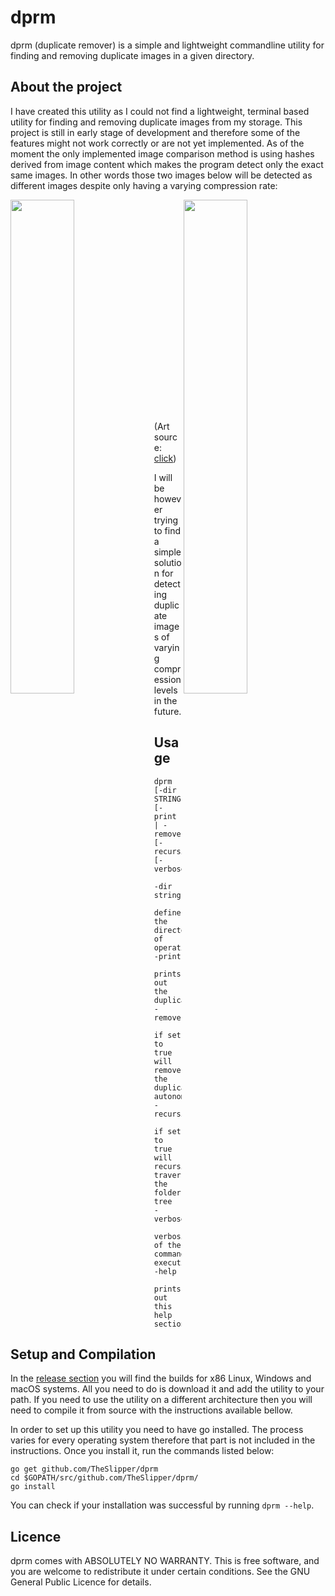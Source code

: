 # dprm

dprm (duplicate remover) is a simple and lightweight commandline utility for finding and removing duplicate images in a given directory.


## About the project

I have created this utility as I could not find a lightweight, terminal based utility for finding and removing duplicate images from my storage. This project is still in early stage of development and therefore some of the features might not work correctly or are not yet implemented. As of the moment the only implemented image comparison method is using hashes derived from image content which makes the program detect only the exact same images. In other words those two images below will be detected as different images despite only having a varying compression rate:

<img align="left" src="https://raw.githubusercontent.com/TheSlipper/dprm/main/img/compr_1.jpg?token=AGZOOL7WY5VRSANH34NEJO3AB3O7Y" width="45%">
<img align="right" src="https://raw.githubusercontent.com/TheSlipper/dprm/main/img/compr_2.jpg?token=AGZOOL42BOL2GQXUUCZYLOTAB3PAO" width="45%">
<br/><br/><br/><br/><br/><br/><br/><br/><br/><br/><br/><br/><br/><br/><br/><br/><br/><br/><br/><br/>

(Art source: [click](https://twitter.com/lezon_re/status/1352567928109993984?s=20))

I will be however trying to find a simple solution for detecting duplicate images of varying compression levels in the future.

## Usage

```
dprm [-dir STRING] [-print | -remove] [-recursive] [-verbose]

-dir string
	defines the directory of operation
-print
		prints out the duplicates
-remove
		if set to true will remove the duplicates autonomously  
-recursive
		if set to true will recursively traverse the folder tree
-verbose
		verbosity of the command's execution
-help
		prints out this help section
```

## Setup and Compilation

In the [release section](https://github.com/TheSlipper/dprm/releases) you will find the builds for x86 Linux, Windows and macOS systems. All you need to do is download it and add the utility to your path. If you need to use the utility on a different architecture then you will need to compile it from source with the instructions available bellow.   

In order to set up this utility you need to have go installed. The process varies for every operating system therefore that part is not included in the instructions. Once you install it, run the commands listed below:

```
go get github.com/TheSlipper/dprm
cd $GOPATH/src/github.com/TheSlipper/dprm/
go install
```
You can check if your installation was successful by running `dprm --help`.

## Licence

dprm comes with ABSOLUTELY NO WARRANTY.  This is free software, and you
are welcome to redistribute it under certain conditions.  See the GNU General Public Licence
for details.

